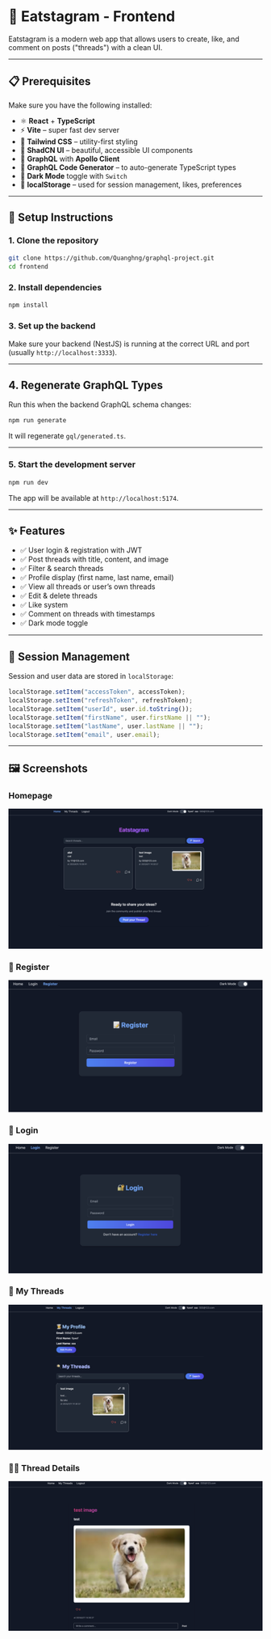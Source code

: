 # 🥘 Eatstagram - Frontend

Eatstagram is a modern web app that allows users to create, like, and comment on posts ("threads") with a clean UI.

---

## 📋 Prerequisites

Make sure you have the following installed:

- ⚛️ **React** + **TypeScript**
- ⚡️ **Vite** – super fast dev server
- 🎨 **Tailwind CSS** – utility-first styling
- 🧩 **ShadCN UI** – beautiful, accessible UI components
- 🔗 **GraphQL** with **Apollo Client**
- 🧠 **GraphQL Code Generator** – to auto-generate TypeScript types
- 🌙 **Dark Mode** toggle with `Switch`
- 💾 **localStorage** – used for session management, likes, preferences

---

## 🔧 Setup Instructions

### 1. Clone the repository

```bash
git clone https://github.com/Quanghng/graphql-project.git
cd frontend
```

### 2. Install dependencies

```bash
npm install
```

### 3. Set up the backend

Make sure your backend (NestJS) is running at the correct URL and port (usually `http://localhost:3333`).

---

## 4. Regenerate GraphQL Types

Run this when the backend GraphQL schema changes:

```bash
npm run generate
```

It will regenerate `gql/generated.ts`.

---

### 5. Start the development server

```bash
npm run dev
```

The app will be available at `http://localhost:5174`.

---

## ✨ Features

- ✅ User login & registration with JWT
- ✅ Post threads with title, content, and image
- ✅ Filter & search threads
- ✅ Profile display (first name, last name, email)
- ✅ View all threads or user’s own threads
- ✅ Edit & delete threads
- ✅ Like system 
- ✅ Comment on threads with timestamps
- ✅ Dark mode toggle

---

## 🔐 Session Management

Session and user data are stored in `localStorage`:

```ts
localStorage.setItem("accessToken", accessToken);
localStorage.setItem("refreshToken", refreshToken);
localStorage.setItem("userId", user.id.toString());
localStorage.setItem("firstName", user.firstName || "");
localStorage.setItem("lastName", user.lastName || "");
localStorage.setItem("email", user.email);
```

---

## 🖼️ Screenshots

### Homepage

![Homepage](./screenshots/homepage.png)

### 📝 Register

![Register](./screenshots/register.png)

### 🔐 Login

![Login](./screenshots/login.png)

### 🍳 My Threads

![My Threads](./screenshots/mythread.png)

### 🧑‍💻 Thread Details

![Single Thread](./screenshots/signlethread.png)
